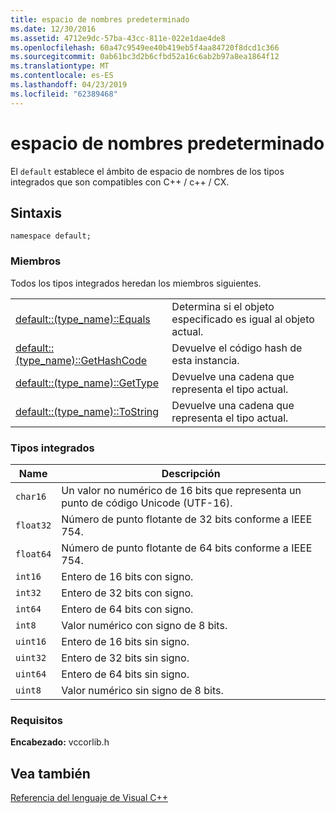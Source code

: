 ```yaml
---
title: espacio de nombres predeterminado
ms.date: 12/30/2016
ms.assetid: 4712e9dc-57ba-43cc-811e-022e1dae4de8
ms.openlocfilehash: 60a47c9549ee40b419eb5f4aa84720f8dcd1c366
ms.sourcegitcommit: 0ab61bc3d2b6cfbd52a16c6ab2b97a8ea1864f12
ms.translationtype: MT
ms.contentlocale: es-ES
ms.lasthandoff: 04/23/2019
ms.locfileid: "62389468"
---
```

# <a name="default-namespace"></a>espacio de nombres predeterminado

El `default` establece el ámbito de espacio de nombres de los tipos integrados que son compatibles con C++ / c++ / CX.

## <a name="syntax"></a>Sintaxis

```
namespace default;
```

### <a name="members"></a>Miembros

Todos los tipos integrados heredan los miembros siguientes.

|||
|-|-|
|[default::(type_name)::Equals](../cppcx/default-type-name-equals-method.md)|Determina si el objeto especificado es igual al objeto actual.|
|[default::(type_name)::GetHashCode](../cppcx/default-type-name-gethashcode-method.md)|Devuelve el código hash de esta instancia.|
|[default::(type_name)::GetType](../cppcx/default-type-name-gettype-method.md)|Devuelve una cadena que representa el tipo actual.|
|[default::(type_name)::ToString](../cppcx/default-type-name-tostring-method.md)|Devuelve una cadena que representa el tipo actual.|

### <a name="built-in-types"></a>Tipos integrados

|Name|Descripción|
|----------|-----------------|
|`char16`|Un valor no numérico de 16 bits que representa un punto de código Unicode (UTF-16).|
|`float32`|Número de punto flotante de 32 bits conforme a IEEE 754.|
|`float64`|Número de punto flotante de 64 bits conforme a IEEE 754.|
|`int16`|Entero de 16 bits con signo.|
|`int32`|Entero de 32 bits con signo.|
|`int64`|Entero de 64 bits con signo.|
|`int8`|Valor numérico con signo de 8 bits.|
|`uint16`|Entero de 16 bits sin signo.|
|`uint32`|Entero de 32 bits sin signo.|
|`uint64`|Entero de 64 bits sin signo.|
|`uint8`|Valor numérico sin signo de 8 bits.|

### <a name="requirements"></a>Requisitos

**Encabezado:** vccorlib.h

## <a name="see-also"></a>Vea también

[Referencia del lenguaje de Visual C++](../cppcx/visual-c-language-reference-c-cx.md)

